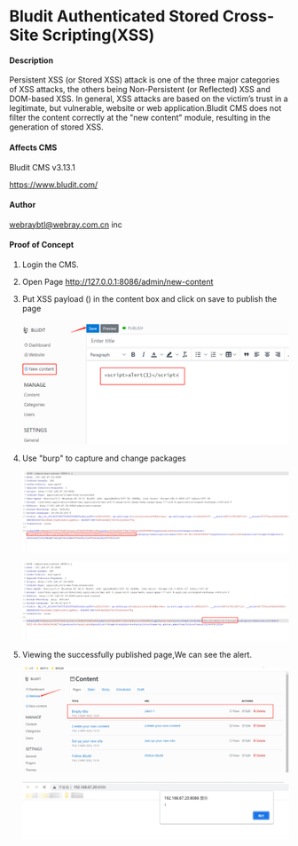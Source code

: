 # Bludit Authenticated Stored Cross-Site Scripting(XSS)

#### Description

Persistent XSS (or Stored XSS) attack is one of the three major categories of XSS attacks, the others being Non-Persistent (or Reflected) XSS and DOM-based XSS. In general, XSS attacks are based on the victim’s trust in a legitimate, but vulnerable, website or web application.Bludit CMS does not filter the content correctly at the "new content" module, resulting in the generation of stored XSS.

#### Affects CMS

Bludit CMS v3.13.1

https://www.bludit.com/

#### Author

webraybtl@webray.com.cn inc

#### Proof of Concept

1. Login the CMS.

2. Open Page http://127.0.0.1:8086/admin/new-content

3. Put XSS payload  (<script>alert(1)</script>) in the content box and click on save to publish the page

    ![image](https://github.com/joinia/webray.com.cn/blob/main/Bludit/images/add.png)

4. Use "burp"  to capture and change packages

   ![image](https://github.com/joinia/webray.com.cn/blob/main/Bludit/images/package-1.png)

   ![image](https://github.com/joinia/webray.com.cn/blob/main/Bludit/images/package-2.png)

5. Viewing the successfully published page,We can see the alert.

   ![image](https://github.com/joinia/webray.com.cn/blob/main/Bludit/images/finish.png)
 
   ![image](https://github.com/joinia/webray.com.cn/blob/main/Bludit/images/alert.png)
